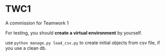 # TWC1
A commission for Teamwork 1

For testing, you should **create a virtual environment** by yourself.

use ```python manage.py load_csv.py``` to create initial objects from csv file, if you use a clean db.
